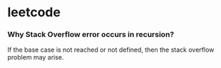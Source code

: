 # leetcode

<B><H3>Why Stack Overflow error occurs in recursion?</B></H3>
If the base case is not reached or not defined, then the stack overflow problem may arise.
